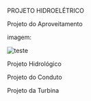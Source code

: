 PROJETO HIDROELÉTRICO

Projeto do Aproveitamento

imagem:

![teste](/Sistemas_Hidroeletricos/0902wh_zu3_BR.jpg)


Projeto Hidrológico


Projeto do Conduto


Projeto da Turbina
